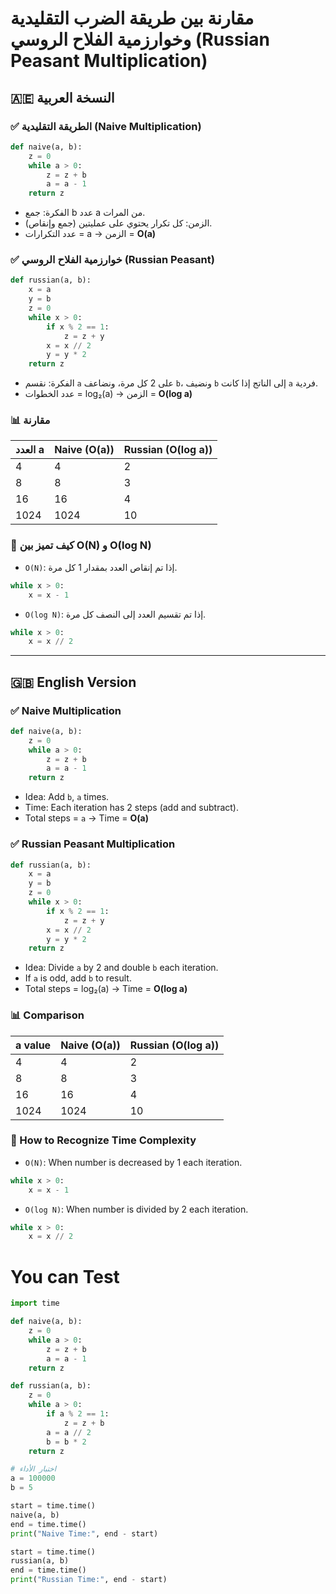 # مقارنة بين طريقة الضرب التقليدية وخوارزمية الفلاح الروسي (Russian Peasant Multiplication)

## 🇦🇪 النسخة العربية

### ✅ الطريقة التقليدية (Naive Multiplication)

```python
def naive(a, b):
    z = 0
    while a > 0:
        z = z + b
        a = a - 1
    return z
```

- الفكرة: جمع b عدد a من المرات.
- الزمن: كل تكرار يحتوي على عمليتين (جمع وإنقاص).
- عدد التكرارات = a → الزمن = **O(a)**

### ✅ خوارزمية الفلاح الروسي (Russian Peasant)

```python
def russian(a, b):
    x = a
    y = b
    z = 0
    while x > 0:
        if x % 2 == 1:
            z = z + y
        x = x // 2
        y = y * 2
    return z
```

- الفكرة: نقسم `a` على 2 كل مرة، ونضاعف `b`، ونضيف `b` إلى الناتج إذا كانت `a` فردية.
- عدد الخطوات = log₂(a) → الزمن = **O(log a)**

### 📊 مقارنة

| العدد a | Naive (O(a)) | Russian (O(log a)) |
| ------- | ------------ | ------------------ |
| 4       | 4            | 2                  |
| 8       | 8            | 3                  |
| 16      | 16           | 4                  |
| 1024    | 1024         | 10                 |

### 🧠 كيف تميز بين O(N) و O(log N)

- `O(N)`: إذا تم إنقاص العدد بمقدار 1 كل مرة.

```python
while x > 0:
    x = x - 1
```

- `O(log N)`: إذا تم تقسيم العدد إلى النصف كل مرة.

```python
while x > 0:
    x = x // 2
```

---

## 🇬🇧 English Version

### ✅ Naive Multiplication

```python
def naive(a, b):
    z = 0
    while a > 0:
        z = z + b
        a = a - 1
    return z
```

- Idea: Add `b`, `a` times.
- Time: Each iteration has 2 steps (add and subtract).
- Total steps = `a` → Time = **O(a)**

### ✅ Russian Peasant Multiplication

```python
def russian(a, b):
    x = a
    y = b
    z = 0
    while x > 0:
        if x % 2 == 1:
            z = z + y
        x = x // 2
        y = y * 2
    return z
```

- Idea: Divide `a` by 2 and double `b` each iteration.
- If `a` is odd, add `b` to result.
- Total steps = log₂(a) → Time = **O(log a)**

### 📊 Comparison

| a value | Naive (O(a)) | Russian (O(log a)) |
| ------- | ------------ | ------------------ |
| 4       | 4            | 2                  |
| 8       | 8            | 3                  |
| 16      | 16           | 4                  |
| 1024    | 1024         | 10                 |

### 🧠 How to Recognize Time Complexity

- `O(N)`: When number is decreased by 1 each iteration.

```python
while x > 0:
    x = x - 1
```

- `O(log N)`: When number is divided by 2 each iteration.

```python
while x > 0:
    x = x // 2
```

# You can Test

```python
import time

def naive(a, b):
    z = 0
    while a > 0:
        z = z + b
        a = a - 1
    return z

def russian(a, b):
    z = 0
    while a > 0:
        if a % 2 == 1:
            z = z + b
        a = a // 2
        b = b * 2
    return z

# اختبار الأداء
a = 100000
b = 5

start = time.time()
naive(a, b)
end = time.time()
print("Naive Time:", end - start)

start = time.time()
russian(a, b)
end = time.time()
print("Russian Time:", end - start)
```
